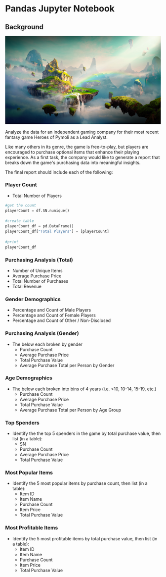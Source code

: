 # Pandas Jupyter Notebook

## Background


![Fantasy](Images/Fantasy.png)

Analyze the data for an independent gaming company for their most recent fantasy game Heroes of Pymoli as a Lead Analyst.

Like many others in its genre, the game is free-to-play, but players are encouraged to purchase optional items that enhance their playing experience.
As a first task, the company would like to generate a report that breaks down the game's purchasing data into meaningful insights.

The final report should include each of the following:

### Player Count

* Total Number of Players
 ```python
#get the count
playerCount = df.SN.nunique()

#create table
playerCount_df = pd.DataFrame()
playerCount_df["Total Players"] = [playerCount]

#print
playerCount_df
```

### Purchasing Analysis (Total)

* Number of Unique Items
* Average Purchase Price
* Total Number of Purchases
* Total Revenue

### Gender Demographics

* Percentage and Count of Male Players
* Percentage and Count of Female Players
* Percentage and Count of Other / Non-Disclosed

### Purchasing Analysis (Gender)

* The below each broken by gender
  * Purchase Count
  * Average Purchase Price
  * Total Purchase Value
  * Average Purchase Total per Person by Gender

### Age Demographics

* The below each broken into bins of 4 years (i.e. &lt;10, 10-14, 15-19, etc.)
  * Purchase Count
  * Average Purchase Price
  * Total Purchase Value
  * Average Purchase Total per Person by Age Group

### Top Spenders

* Identify the the top 5 spenders in the game by total purchase value, then list (in a table):
  * SN
  * Purchase Count
  * Average Purchase Price
  * Total Purchase Value

### Most Popular Items

* Identify the 5 most popular items by purchase count, then list (in a table):
  * Item ID
  * Item Name
  * Purchase Count
  * Item Price
  * Total Purchase Value

### Most Profitable Items

* Identify the 5 most profitable items by total purchase value, then list (in a table):
  * Item ID
  * Item Name
  * Purchase Count
  * Item Price
  * Total Purchase Value

